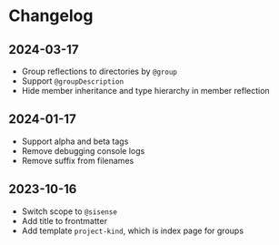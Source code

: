 # Changelog

## 2024-03-17

- Group reflections to directories by `@group`
- Support `@groupDescription`
- Hide member inheritance and type hierarchy in member reflection

## 2024-01-17

- Support alpha and beta tags
- Remove debugging console logs
- Remove suffix from filenames

## 2023-10-16

- Switch scope to `@sisense`
- Add title to frontmatter
- Add template `project-kind`, which is index page for groups
